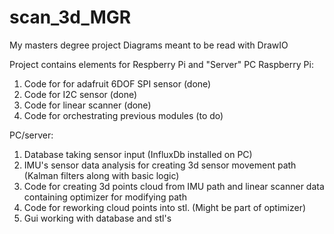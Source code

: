 # scan_3d_MGR
My masters degree project
Diagrams meant to be read with DrawIO

Project contains elements for Respberry Pi and "Server" PC
Raspberry Pi:
1. Code for for adafruit 6DOF SPI sensor (done)
2. Code for I2C sensor (done)
3. Code for linear scanner (done)
4. Code for orchestrating previous modules (to do)

PC/server:
1. Database taking sensor input (InfluxDb installed on PC)
2. IMU's sensor data analysis for creating 3d sensor movement path (Kalman filters along with basic logic)
3. Code for creating 3d points cloud from IMU path and linear scanner data containing optimizer for modifying path
4. Code for reworking cloud points into stl. (Might be part of optimizer)
5. Gui working with database and stl's
